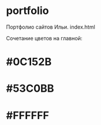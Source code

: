 # portfolio
Портфолио сайтов Ильи. index.html

Сочетание цветов на главной:
# #0C152B
# #53C0BB
# #FFFFFF